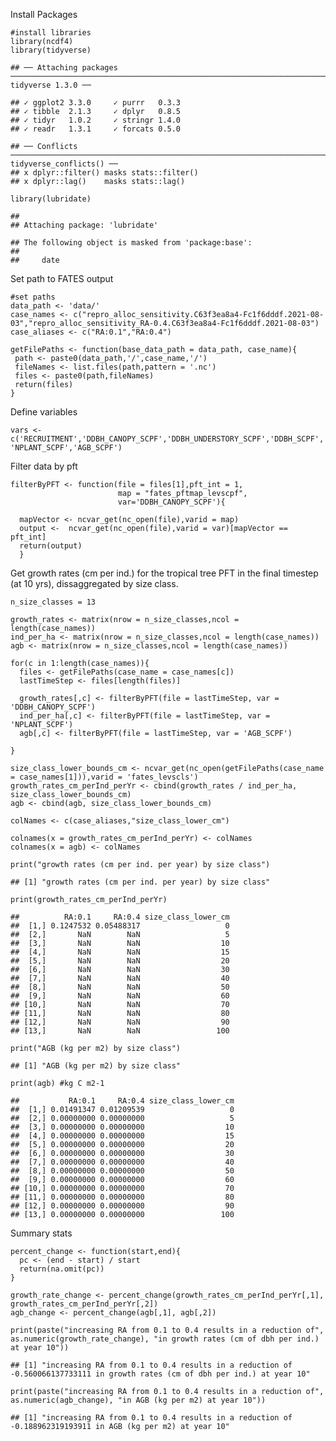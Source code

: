 Install Packages

    #install libraries
    library(ncdf4)
    library(tidyverse)

    ## ── Attaching packages ───────────────────────────────────────────────────────────────────────────────────── tidyverse 1.3.0 ──

    ## ✓ ggplot2 3.3.0     ✓ purrr   0.3.3
    ## ✓ tibble  2.1.3     ✓ dplyr   0.8.5
    ## ✓ tidyr   1.0.2     ✓ stringr 1.4.0
    ## ✓ readr   1.3.1     ✓ forcats 0.5.0

    ## ── Conflicts ──────────────────────────────────────────────────────────────────────────────────────── tidyverse_conflicts() ──
    ## x dplyr::filter() masks stats::filter()
    ## x dplyr::lag()    masks stats::lag()

    library(lubridate)

    ## 
    ## Attaching package: 'lubridate'

    ## The following object is masked from 'package:base':
    ## 
    ##     date

Set path to FATES output

    #set paths
    data_path <- 'data/'
    case_names <- c("repro_alloc_sensitivity.C63f3ea8a4-Fc1f6dddf.2021-08-03","repro_alloc_sensitivity_RA-0.4.C63f3ea8a4-Fc1f6dddf.2021-08-03")
    case_aliases <- c("RA:0.1","RA:0.4")

    getFilePaths <- function(base_data_path = data_path, case_name){
     path <- paste0(data_path,'/',case_name,'/')
     fileNames <- list.files(path,pattern = '.nc')
     files <- paste0(path,fileNames)
     return(files)
    }

Define variables

    vars <- c('RECRUITMENT','DDBH_CANOPY_SCPF','DDBH_UNDERSTORY_SCPF','DDBH_SCPF','NPP_SCPF','PARPROF_DIR_CNLF','PARPROF_DIF_CNLF','PATCH_AREA_BY_AGE','NPATCH_BY_AGE','BA_SCPF', 'NPLANT_SCPF','AGB_SCPF')

Filter data by pft

    filterByPFT <- function(file = files[1],pft_int = 1,
                            map = "fates_pftmap_levscpf",
                            var='DDBH_CANOPY_SCPF'){
      
      mapVector <- ncvar_get(nc_open(file),varid = map)
      output <-  ncvar_get(nc_open(file),varid = var)[mapVector == pft_int]
      return(output)
      }

Get growth rates (cm per ind.) for the tropical tree PFT in the final
timestep (at 10 yrs), dissaggregated by size class.

    n_size_classes = 13

    growth_rates <- matrix(nrow = n_size_classes,ncol = length(case_names)) 
    ind_per_ha <- matrix(nrow = n_size_classes,ncol = length(case_names))
    agb <- matrix(nrow = n_size_classes,ncol = length(case_names))

    for(c in 1:length(case_names)){
      files <- getFilePaths(case_name = case_names[c])
      lastTimeStep <- files[length(files)]
      
      growth_rates[,c] <- filterByPFT(file = lastTimeStep, var = 'DDBH_CANOPY_SCPF')
      ind_per_ha[,c] <- filterByPFT(file = lastTimeStep, var = 'NPLANT_SCPF')
      agb[,c] <- filterByPFT(file = lastTimeStep, var = 'AGB_SCPF')
      
    }

    size_class_lower_bounds_cm <- ncvar_get(nc_open(getFilePaths(case_name = case_names[1])),varid = 'fates_levscls')
    growth_rates_cm_perInd_perYr <- cbind(growth_rates / ind_per_ha, size_class_lower_bounds_cm)
    agb <- cbind(agb, size_class_lower_bounds_cm)

    colNames <- c(case_aliases,"size_class_lower_cm")

    colnames(x = growth_rates_cm_perInd_perYr) <- colNames
    colnames(x = agb) <- colNames

    print("growth rates (cm per ind. per year) by size class")

    ## [1] "growth rates (cm per ind. per year) by size class"

    print(growth_rates_cm_perInd_perYr)

    ##          RA:0.1     RA:0.4 size_class_lower_cm
    ##  [1,] 0.1247532 0.05488317                   0
    ##  [2,]       NaN        NaN                   5
    ##  [3,]       NaN        NaN                  10
    ##  [4,]       NaN        NaN                  15
    ##  [5,]       NaN        NaN                  20
    ##  [6,]       NaN        NaN                  30
    ##  [7,]       NaN        NaN                  40
    ##  [8,]       NaN        NaN                  50
    ##  [9,]       NaN        NaN                  60
    ## [10,]       NaN        NaN                  70
    ## [11,]       NaN        NaN                  80
    ## [12,]       NaN        NaN                  90
    ## [13,]       NaN        NaN                 100

    print("AGB (kg per m2) by size class")

    ## [1] "AGB (kg per m2) by size class"

    print(agb) #kg C m2-1

    ##           RA:0.1     RA:0.4 size_class_lower_cm
    ##  [1,] 0.01491347 0.01209539                   0
    ##  [2,] 0.00000000 0.00000000                   5
    ##  [3,] 0.00000000 0.00000000                  10
    ##  [4,] 0.00000000 0.00000000                  15
    ##  [5,] 0.00000000 0.00000000                  20
    ##  [6,] 0.00000000 0.00000000                  30
    ##  [7,] 0.00000000 0.00000000                  40
    ##  [8,] 0.00000000 0.00000000                  50
    ##  [9,] 0.00000000 0.00000000                  60
    ## [10,] 0.00000000 0.00000000                  70
    ## [11,] 0.00000000 0.00000000                  80
    ## [12,] 0.00000000 0.00000000                  90
    ## [13,] 0.00000000 0.00000000                 100

Summary stats

    percent_change <- function(start,end){
      pc <- (end - start) / start
      return(na.omit(pc))
    }

    growth_rate_change <- percent_change(growth_rates_cm_perInd_perYr[,1], growth_rates_cm_perInd_perYr[,2])
    agb_change <- percent_change(agb[,1], agb[,2])

    print(paste("increasing RA from 0.1 to 0.4 results in a reduction of", as.numeric(growth_rate_change), "in growth rates (cm of dbh per ind.) at year 10"))

    ## [1] "increasing RA from 0.1 to 0.4 results in a reduction of -0.560066137733111 in growth rates (cm of dbh per ind.) at year 10"

    print(paste("increasing RA from 0.1 to 0.4 results in a reduction of", as.numeric(agb_change), "in AGB (kg per m2) at year 10"))

    ## [1] "increasing RA from 0.1 to 0.4 results in a reduction of -0.188962319193911 in AGB (kg per m2) at year 10"
